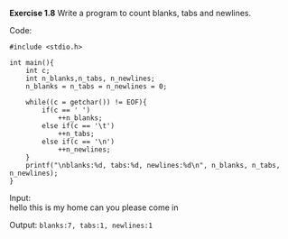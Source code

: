 **Exercise 1.8**
Write a program to count blanks, tabs and newlines.

Code:
```
#include <stdio.h>

int main(){
    int c;
    int n_blanks,n_tabs, n_newlines;
    n_blanks = n_tabs = n_newlines = 0;

    while((c = getchar()) != EOF){
        if(c == ' ')
            ++n_blanks;
        else if(c == '\t')
            ++n_tabs;
        else if(c == '\n')
            ++n_newlines;
    }
    printf("\nblanks:%d, tabs:%d, newlines:%d\n", n_blanks, n_tabs, n_newlines);
}
```
Input:  
hello   this is my home
can you please come in

Output:
`blanks:7, tabs:1, newlines:1`